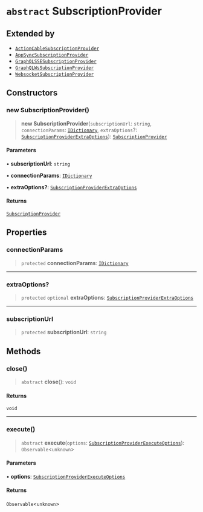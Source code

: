 # `abstract` SubscriptionProvider

## Extended by

- [`ActionCableSubscriptionProvider`](../../providers/action-cable/classes/ActionCableSubscriptionProvider.md)
- [`AppSyncSubscriptionProvider`](../../providers/app-sync/classes/AppSyncSubscriptionProvider.md)
- [`GraphQLSSESubscriptionProvider`](../../providers/graphql-sse/classes/GraphQLSSESubscriptionProvider.md)
- [`GraphQLWsSubscriptionProvider`](../../providers/graphql-ws/classes/GraphQLWsSubscriptionProvider.md)
- [`WebsocketSubscriptionProvider`](../../providers/ws/classes/WebsocketSubscriptionProvider.md)

## Constructors

### new SubscriptionProvider()

> **new SubscriptionProvider**(`subscriptionUrl`: `string`, `connectionParams`: [`IDictionary`](../../../types/shared/type-aliases/IDictionary.md), `extraOptions`?: [`SubscriptionProviderExtraOptions`](../interfaces/SubscriptionProviderExtraOptions.md)): [`SubscriptionProvider`](SubscriptionProvider.md)

#### Parameters

• **subscriptionUrl**: `string`

• **connectionParams**: [`IDictionary`](../../../types/shared/type-aliases/IDictionary.md)

• **extraOptions?**: [`SubscriptionProviderExtraOptions`](../interfaces/SubscriptionProviderExtraOptions.md)

#### Returns

[`SubscriptionProvider`](SubscriptionProvider.md)

## Properties

### connectionParams

> `protected` **connectionParams**: [`IDictionary`](../../../types/shared/type-aliases/IDictionary.md)

***

### extraOptions?

> `protected` `optional` **extraOptions**: [`SubscriptionProviderExtraOptions`](../interfaces/SubscriptionProviderExtraOptions.md)

***

### subscriptionUrl

> `protected` **subscriptionUrl**: `string`

## Methods

### close()

> `abstract` **close**(): `void`

#### Returns

`void`

***

### execute()

> `abstract` **execute**(`options`: [`SubscriptionProviderExecuteOptions`](../interfaces/SubscriptionProviderExecuteOptions.md)): `Observable`\<`unknown`\>

#### Parameters

• **options**: [`SubscriptionProviderExecuteOptions`](../interfaces/SubscriptionProviderExecuteOptions.md)

#### Returns

`Observable`\<`unknown`\>
